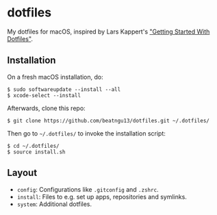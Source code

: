 # dotfiles

My dotfiles for macOS, inspired by Lars Kappert's ["Getting Started With Dotfiles"](https://medium.com/@webprolific/getting-started-with-dotfiles-43c3602fd789).

## Installation

On a fresh macOS installation, do:

```
$ sudo softwareupdate --install --all
$ xcode-select --install
```

Afterwards, clone this repo:

```
$ git clone https://github.com/beatngu13/dotfiles.git ~/.dotfiles/
```

Then go to `~/.dotfiles/` to invoke the installation script:

```
$ cd ~/.dotfiles/
$ source install.sh
```

## Layout

* `config`: Configurations like `.gitconfig` and `.zshrc`.
* `install`: Files to e.g. set up apps, repositories and symlinks.
* `system`: Additional dotfiles.
